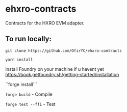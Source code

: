 # ehxro-contracts
Contracts for the HXRO EVM adapter.

## To run locally:

``git clone https://github.com/OfirYC/ehxro-contracts``

``yarn install``

Install Foundry on your machine if u havent yet
https://book.getfoundry.sh/getting-started/installation


``forge install```

``forge build`` - Compile

``forge test --ffi`` - Test



